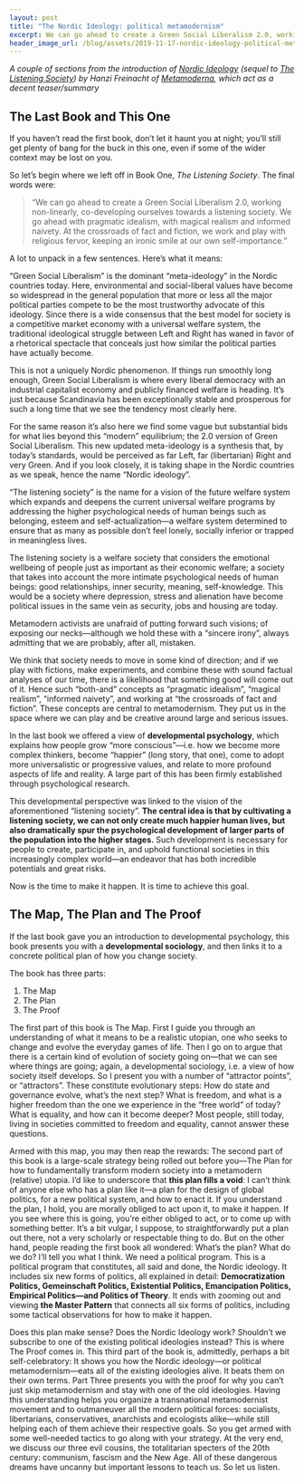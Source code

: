 ```yaml
---
layout: post
title: "The Nordic Ideology: political metamodernism"
excerpt: We can go ahead to create a Green Social Liberalism 2.0, working non-linearly, co-developing ourselves towards a listening society. We go ahead with pragmatic idealism, with magical realism and informed naivety. At the crossroads of fact and fiction, we work and play with religious fervor, keeping an ironic smile at our own self-importance.
header_image_url: /blog/assets/2019-11-17-nordic-ideology-political-metamodernism/16299369_118018438713133_1442708474160533573_n28129.jpg
---
```


*A couple of sections from the introduction of [Nordic Ideology](https://www.goodreads.com/book/show/47157252-nordic-ideology) (sequel to [The Listening Society](https://www.goodreads.com/book/show/36107916-the-listening-society)) by Hanzi Freinacht of [Metamoderna](https://metamoderna.org/), which act as a decent teaser/summary*

## The Last Book and This One

If you haven’t read the first book, don’t let it haunt you at night; you’ll still get plenty of bang for the buck in this one, even if some of the wider context may be lost on you.

So let’s begin where we left off in Book One, *The Listening Society*. The final words were:

> “We can go ahead to create a Green Social Liberalism 2.0, working non-linearly, co-developing ourselves towards a listening society. We go ahead with pragmatic idealism, with magical realism and informed naivety. At the crossroads of fact and fiction, we work and play with religious fervor, keeping an ironic smile at our own self-importance.”

 A lot to unpack in a few sentences. Here’s what it means:

“Green Social Liberalism” is the dominant “meta-ideology” in the Nordic countries today. Here, environmental and social-liberal values have become so widespread in the general population that more or less all the major political parties compete to be the most trustworthy advocate of this ideology. Since there is a wide consensus that the best model for society is a competitive market economy with a universal welfare system, the traditional ideological struggle between Left and Right has waned in favor of a rhetorical spectacle that conceals just how similar the political parties have actually become.

This is not a uniquely Nordic phenomenon. If things run smoothly long enough, Green Social Liberalism is where every liberal democracy with an industrial capitalist economy and publicly financed welfare is heading. It’s just because Scandinavia has been exceptionally stable and prosperous for such a long time that we see the tendency most clearly here.

For the same reason it’s also here we find some vague but substantial bids for what lies beyond this “modern” equilibrium; the 2.0 version of Green Social Liberalism. This new updated meta-ideology is a synthesis that, by today’s standards, would be perceived as far Left, far (libertarian) Right and very Green. And if you look closely, it is taking shape in the Nordic countries as we speak, hence the name “Nordic ideology”.

“The listening society” is the name for a vision of the future welfare system which expands and deepens the current universal welfare programs by addressing the higher psychological needs of human beings such as belonging, esteem and self-actualization—a welfare system determined to ensure that as many as possible don’t feel lonely, socially inferior or trapped in meaningless lives.

The listening society is a welfare society that considers the emotional wellbeing of people just as important as their economic welfare; a society that takes into account the more intimate psychological needs of human beings: good relationships, inner security, meaning, self-knowledge. This would be a society where depression, stress and alienation have become political issues in the same vein as security, jobs and housing are today.

Metamodern activists are unafraid of putting forward such visions; of exposing our necks—although we hold these with a “sincere irony”, always admitting that we are probably, after all, mistaken.

We think that society needs to move in some kind of direction; and if we play with fictions, make experiments, and combine these with sound factual analyses of our time, there is a likelihood that something good will come out of it. Hence such “both-and” concepts as “pragmatic idealism”, “magical realism”, “informed naivety”, and working at “the crossroads of fact and fiction”. These concepts are central to metamodernism. They put us in the space where we can play and be creative around large and serious issues.

In the last book we offered a view of **developmental psychology**, which explains how people grow “more conscious”—i.e. how we become more complex thinkers, become “happier” (long story, that one), come to adopt more universalistic or progressive values, and relate to more profound aspects of life and reality. A large part of this has been firmly established through psychological research.

This developmental perspective was linked to the vision of the aforementioned “listening society”. **The central idea is that by cultivating a listening society, we can not only create much happier human lives, but also dramatically spur the psychological development of larger parts of the population into the higher stages.** Such development is necessary for people to create, participate in, and uphold functional societies in this increasingly complex world—an endeavor that has both incredible potentials and great risks.

Now is the time to make it happen. It is time to achieve this goal.

## The Map, The Plan and The Proof

If the last book gave you an introduction to developmental psychology, this book presents you with a **developmental sociology**, and then links it to a concrete political plan of how you change society.

The book has three parts:

1. The Map
2. The Plan
3. The Proof 

The first part of this book is The Map. First I guide you through an understanding of what it means to be a realistic utopian, one who seeks to change and evolve the everyday games of life. Then I go on to argue that there is a certain kind of evolution of society going on—that we can see where things are going; again, a developmental sociology, i.e. a view of how society itself develops. So I present you with a number of “attractor points”, or “attractors”. These constitute evolutionary steps: How do state and governance evolve, what’s the next step? What is freedom, and what is a higher freedom than the one we experience in the “free world” of today? What is equality, and how can it become deeper? Most people, still today, living in societies committed to freedom and equality, cannot answer these questions. 

Armed with this map, you may then reap the rewards: The second part of this book is a large-scale strategy being rolled out before you—The Plan for how to fundamentally transform modern society into a metamodern (relative) utopia. I’d like to underscore that **this plan fills a void**: I can’t think of anyone else who has a plan like it—a plan for the design of global politics, for a new political system, and how to enact it. If you understand the plan, I hold, you are morally obliged to act upon it, to make it happen. If you see where this is going, you’re either obliged to act, or to come up with something better. It’s a bit vulgar, I suppose, to straightforwardly put a plan out there, not a very scholarly or respectable thing to do. But on the other hand, people reading the first book all wondered: What’s the plan? What do we do? I’ll tell you what I think. We need a political program. This is a political program that constitutes, all said and done, the Nordic ideology. It includes six new forms of politics, all explained in detail: **Democratization Politics, Gemeinschaft Politics, Existential Politics, Emancipation Politics, Empirical Politics—and Politics of Theory**. It ends with zooming out and viewing **the Master Pattern** that connects all six forms of politics, including some tactical observations for how to make it happen.  

Does this plan make sense? Does the Nordic Ideology work? Shouldn’t we subscribe to one of the existing political ideologies instead? This is where The Proof comes in. This third part of the book is, admittedly, perhaps a bit self-celebratory: It shows you how the Nordic ideology—or political metamodernism—eats all of the existing ideologies alive. It beats them on their own terms. Part Three presents you with the proof for why you can’t just skip metamodernism and stay with one of the old ideologies. Having this understanding helps you organize a transnational metamodernist movement and to outmaneuver all the modern political forces: socialists, libertarians, conservatives, anarchists and ecologists alike—while still helping each of them achieve their respective goals. So you get armed with some well-needed tactics to go along with your strategy. At the very end, we discuss our three evil cousins, the totalitarian specters of the 20th century: communism, fascism and the New Age. All of these dangerous dreams have uncanny but important lessons to teach us. So let us listen.